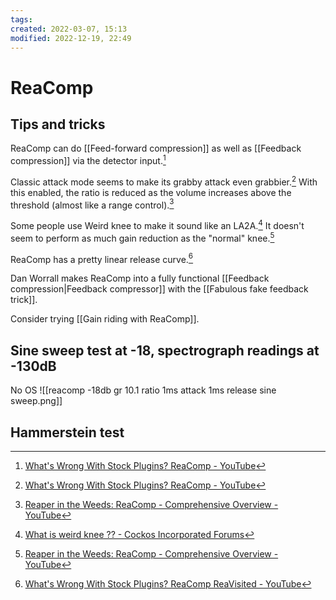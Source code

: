 ```yaml
---
tags: 
created: 2022-03-07, 15:13
modified: 2022-12-19, 22:49
---
```


# ReaComp

## Tips and tricks
ReaComp can do [[Feed-forward compression]] as well as [[Feedback compression]] via the detector input.[^1]

Classic attack mode seems to make its grabby attack even grabbier.[^1] With this enabled, the ratio is reduced as the volume increases above the threshold (almost like a range control).[^2]

Some people use Weird knee to make it sound like an LA2A.[^3] It doesn't seem to perform as much gain reduction as the "normal" knee.[^2]

ReaComp has a pretty linear release curve.[^4]

Dan Worrall makes ReaComp into a fully functional [[Feedback compression|Feedback compressor]] with the [[Fabulous fake feedback trick]].

Consider trying [[Gain riding with ReaComp]].

## Sine sweep test at -18, spectrograph readings at -130dB
No OS
![[reacomp -18db gr 10.1 ratio 1ms attack 1ms release sine sweep.png]]

## Hammerstein test
[^1]: [What's Wrong With Stock Plugins? ReaComp - YouTube](https://www.youtube.com/watch?v=FpXqYk1FoWA&t=282s)
[^2]: [Reaper in the Weeds: ReaComp - Comprehensive Overview - YouTube](https://www.youtube.com/watch?v=T_DUZ65wiIs)
[^3]: [What is weird knee ?? - Cockos Incorporated Forums](https://forum.cockos.com/showthread.php?t=214101)
[^4]: [What's Wrong With Stock Plugins? ReaComp ReaVisited - YouTube](https://www.youtube.com/watch?v=7Yit769SN64)
